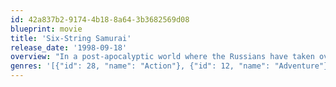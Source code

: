 ```yaml
---
id: 42a837b2-9174-4b18-8a64-3b3682569d08
blueprint: movie
title: 'Six-String Samurai'
release_date: '1998-09-18'
overview: "In a post-apocalyptic world where the Russians have taken over a nuked USA and Elvis is king of Lost Vegas, Buddy is a '50s rocker and wandering warrior rolled into one, too-cool package. Armed with his six-string in one hand and his sword in the other, Buddy is on his way to Vegas to succeed Elvis as King. Along the way, he saves an orphan who decides to tag along."
genres: '[{"id": 28, "name": "Action"}, {"id": 12, "name": "Adventure"}, {"id": 878, "name": "Science Fiction"}]'
---
```

